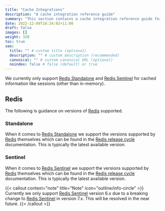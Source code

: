 ```yaml
---
title: "Cache Integrations"
description: "A cache integration reference guide"
summary: "This section contains a cache integration reference guide for Authelia."
date: 2022-12-09T18:24:02+11:00
draft: false
images: []
weight: 320
toc: true
seo:
  title: "" # custom title (optional)
  description: "" # custom description (recommended)
  canonical: "" # custom canonical URL (optional)
  noindex: false # false (default) or true
---
```


We currently only support [Redis Standalone] and [Redis Sentinel] for cached information like sessions
(other than in-memory).

## Redis

The following is guidance on versions of [Redis] supported.

### Standalone

When it comes to [Redis Standalone] we support the versions supported by [Redis] themselves which can be found in the
[Redis release cycle](https://redis.io/docs/about/releases/) documentation. This is typically the latest available
version.


### Sentinel

When it comes to [Redis Sentinel] we support the versions supported by [Redis] themselves which can be found in the
[Redis release cycle](https://redis.io/docs/about/releases/) documentation. This is typically the latest available
version.

{{< callout context="note" title="Note" icon="outline/info-circle" >}}
Currently we only support [Redis Sentinel](https://redis.io/docs/management/sentinel/) version 6.x due to a breaking
change to [Redis Sentinel](https://redis.io/docs/management/sentinel/) in version 7.x. This will be resolved in the near
future.
{{< /callout >}}

[Redis]: https://redis.io/
[Redis Standalone]: https://redis.io/docs/getting-started/
[Redis Sentinel]: https://redis.io/docs/management/sentinel/
